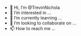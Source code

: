 - 👋 Hi, I’m @TrevinNichola
- 👀 I’m interested in ...
- 🌱 I’m currently learning ...
- 💞️ I’m looking to collaborate on ...
- 📫 How to reach me ...

<!---
TrevinNichola/TrevinNichola is a ✨ special ✨ repository because its `README.md` (this file) appears on your GitHub profile.
You can click the Preview link to take a look at your changes.
--->

